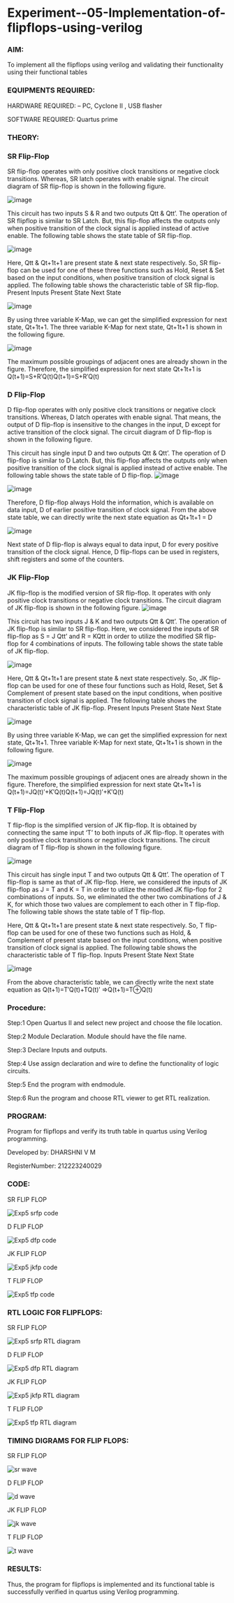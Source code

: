 # Experiment--05-Implementation-of-flipflops-using-verilog

### AIM:

To implement all the flipflops using verilog and validating their functionality using their functional tables

### EQUIPMENTS REQUIRED:

HARDWARE REQUIRED:  – PC, Cyclone II , USB flasher

SOFTWARE REQUIRED:   Quartus prime

### THEORY: 

### SR Flip-Flop

SR flip-flop operates with only positive clock transitions or negative clock transitions. Whereas, SR latch operates with enable signal. The circuit diagram of SR flip-flop is shown in the following figure.

![image](https://user-images.githubusercontent.com/36288975/167910294-bb550548-b1dc-4cba-9044-31d9037d476b.png)

 
This circuit has two inputs S & R and two outputs Qtt & Qtt’. The operation of SR flipflop is similar to SR Latch. But, this flip-flop affects the outputs only when positive transition of the clock signal is applied instead of active enable.
The following table shows the state table of SR flip-flop.


![image](https://user-images.githubusercontent.com/36288975/167910648-ced88e69-869c-42e2-9718-a285a3902446.png)


Here, Qtt & Qt+1t+1 are present state & next state respectively. So, SR flip-flop can be used for one of these three functions such as Hold, Reset & Set based on the input conditions, when positive transition of clock signal is applied. The following table shows the characteristic table of SR flip-flop.
Present Inputs	Present State	Next State


![image](https://user-images.githubusercontent.com/36288975/167908180-5fc9d589-1cb5-41f5-b2c8-927e04f5f387.png)

By using three variable K-Map, we can get the simplified expression for next state, Qt+1t+1. The three variable K-Map for next state, Qt+1t+1 is shown in the following figure.

![image](https://user-images.githubusercontent.com/36288975/167908214-25b30a54-db20-4bcb-9385-5f93a1982a09.png)

 
The maximum possible groupings of adjacent ones are already shown in the figure. Therefore, the simplified expression for next state Qt+1t+1 is
Q(t+1)=S+R′Q(t)Q(t+1)=S+R′Q(t)


### D Flip-Flop

D flip-flop operates with only positive clock transitions or negative clock transitions. Whereas, D latch operates with enable signal. That means, the output of D flip-flop is insensitive to the changes in the input, D except for active transition of the clock signal. The circuit diagram of D flip-flop is shown in the following figure.
 
This circuit has single input D and two outputs Qtt & Qtt’. The operation of D flip-flop is similar to D Latch. But, this flip-flop affects the outputs only when positive transition of the clock signal is applied instead of active enable.
The following table shows the state table of D flip-flop.
![image](https://user-images.githubusercontent.com/36288975/167908342-e03f0cbb-5958-43bb-b74a-5e3ec2341675.png)

![image](https://user-images.githubusercontent.com/36288975/167910325-aeef0739-0a54-40e2-bebd-6f5fa0cad10e.png)



Therefore, D flip-flop always Hold the information, which is available on data input, D of earlier positive transition of clock signal. From the above state table, we can directly write the next state equation as
Qt+1t+1 = D



![image](https://user-images.githubusercontent.com/36288975/167908850-d39d07ba-7f9d-490a-b9f2-274e189fd047.png)

Next state of D flip-flop is always equal to data input, D for every positive transition of the clock signal. Hence, D flip-flops can be used in registers, shift registers and some of the counters.


### JK Flip-Flop

JK flip-flop is the modified version of SR flip-flop. It operates with only positive clock transitions or negative clock transitions. The circuit diagram of JK flip-flop is shown in the following figure.
![image](https://user-images.githubusercontent.com/36288975/167910378-d2d984a7-2815-4d17-8c41-ee4bdf59ec24.png) 

 
This circuit has two inputs J & K and two outputs Qtt & Qtt’. The operation of JK flip-flop is similar to SR flip-flop. Here, we considered the inputs of SR flip-flop as S = J Qtt’ and R = KQtt in order to utilize the modified SR flip-flop for 4 combinations of inputs.
The following table shows the state table of JK flip-flop.


![image](https://user-images.githubusercontent.com/36288975/167908575-59c35afb-50d3-46a2-888c-47478a3179d5.png)

Here, Qtt & Qt+1t+1 are present state & next state respectively. So, JK flip-flop can be used for one of these four functions such as Hold, Reset, Set & Complement of present state based on the input conditions, when positive transition of clock signal is applied. The following table shows the characteristic table of JK flip-flop.
Present Inputs	Present State	Next State

![image](https://user-images.githubusercontent.com/36288975/167908664-c854ffe9-0bd3-44c2-bfa6-e53928181c69.png)


By using three variable K-Map, we can get the simplified expression for next state, Qt+1t+1. Three variable K-Map for next state, Qt+1t+1 is shown in the following figure.
 
 
 ![image](https://user-images.githubusercontent.com/36288975/167908688-fa93c3e9-8323-4864-947d-c11d163d5a90.png)

The maximum possible groupings of adjacent ones are already shown in the figure. Therefore, the simplified expression for next state Qt+1t+1 is
Q(t+1)=JQ(t)′+K′Q(t)Q(t+1)=JQ(t)′+K′Q(t)



### T Flip-Flop

T flip-flop is the simplified version of JK flip-flop. It is obtained by connecting the same input ‘T’ to both inputs of JK flip-flop. It operates with only positive clock transitions or negative clock transitions. The circuit diagram of T flip-flop is shown in the following figure.

![image](https://user-images.githubusercontent.com/36288975/167911534-5f3c445d-bc68-46e2-9a9c-7efce5febc60.png)



This circuit has single input T and two outputs Qtt & Qtt’. The operation of T flip-flop is same as that of JK flip-flop. Here, we considered the inputs of JK flip-flop as J = T and K = T in order to utilize the modified JK flip-flop for 2 combinations of inputs. So, we eliminated the other two combinations of J & K, for which those two values are complement to each other in T flip-flop.
The following table shows the state table of T flip-flop.



Here, Qtt & Qt+1t+1 are present state & next state respectively. So, T flip-flop can be used for one of these two functions such as Hold, & Complement of present state based on the input conditions, when positive transition of clock signal is applied. The following table shows the characteristic table of T flip-flop.
Inputs	Present State	Next State


![image](https://user-images.githubusercontent.com/36288975/167909015-53aa9450-3f28-4202-887a-79d88228f8a0.png)

From the above characteristic table, we can directly write the next state equation as
Q(t+1)=T′Q(t)+TQ(t)′
⇒Q(t+1)=T⊕Q(t)

### Procedure:

Step:1 Open Quartus II and select new project and choose the file location.

Step:2 Module Declaration. Module should have the file name. 

Step:3 Declare Inputs and outputs. 

Step:4 Use assign declaration and wire to define the functionality of logic circuits. 

Step:5 End the program with endmodule.

Step:6 Run the program and choose RTL viewer to get RTL realization.

### PROGRAM: 

Program for flipflops  and verify its truth table in quartus using Verilog programming.

Developed by: DHARSHNI V M

RegisterNumber:  212223240029

### CODE:

SR FLIP FLOP

![Exp5 srfp code](https://github.com/Dharshni10/Experiment--05-Implementation-of-flipflops-using-verilog/assets/145801097/59dd4529-e4ba-4281-b8fe-e1bac5f7dae1)

D FLIP FLOP

![Exp5 dfp code](https://github.com/Dharshni10/Experiment--05-Implementation-of-flipflops-using-verilog/assets/145801097/3d42c286-dbd0-41d8-85fc-d9bc75605ca5)

JK FLIP FLOP

![Exp5 jkfp code](https://github.com/Dharshni10/Experiment--05-Implementation-of-flipflops-using-verilog/assets/145801097/5d3a2900-9f4d-46f7-872e-296c27810d68)

T FLIP FLOP

![Exp5 tfp code](https://github.com/Dharshni10/Experiment--05-Implementation-of-flipflops-using-verilog/assets/145801097/73d03113-bd3e-4697-b75d-f0fc0fb43df8)

### RTL LOGIC FOR FLIPFLOPS:

SR FLIP FLOP 

![Exp5 srfp RTL diagram](https://github.com/Dharshni10/Experiment--05-Implementation-of-flipflops-using-verilog/assets/145801097/77aa1fce-c446-4205-a959-0f8a4472c911)

D FLIP FLOP

![Exp5 dfp RTL diagram](https://github.com/Dharshni10/Experiment--05-Implementation-of-flipflops-using-verilog/assets/145801097/70587df5-697f-44c2-9540-bb744b614daf)

JK FLIP FLOP

![Exp5 jkfp RTL diagram](https://github.com/Dharshni10/Experiment--05-Implementation-of-flipflops-using-verilog/assets/145801097/03e03f70-e341-46a7-87b5-e31ad8800cfe)

T FLIP FLOP

![Exp5 tfp RTL diagram](https://github.com/Dharshni10/Experiment--05-Implementation-of-flipflops-using-verilog/assets/145801097/a987aa5e-a041-402d-9d02-a82916d9b99d)

### TIMING DIGRAMS FOR FLIP FLOPS: 

SR FLIP FLOP

![sr wave](https://github.com/Dharshni10/Experiment--05-Implementation-of-flipflops-using-verilog/assets/145801097/d841d20b-16be-4782-ba81-24a635274888)

D FLIP FLOP

![d wave](https://github.com/Dharshni10/Experiment--05-Implementation-of-flipflops-using-verilog/assets/145801097/49a7c780-e064-4ab4-b9eb-f25ca382d956)

JK FLIP FLOP

![jk wave](https://github.com/Dharshni10/Experiment--05-Implementation-of-flipflops-using-verilog/assets/145801097/fa46d654-1bb7-4a0d-a1ea-489a06c4235e)

T FLIP FLOP

![t wave](https://github.com/Dharshni10/Experiment--05-Implementation-of-flipflops-using-verilog/assets/145801097/bf59a909-9d8a-42d6-9af1-1e647eac5149)

### RESULTS:

Thus, the program for flipflops is implemented and its functional table is successfully verified in
quartus using Verilog programming.
